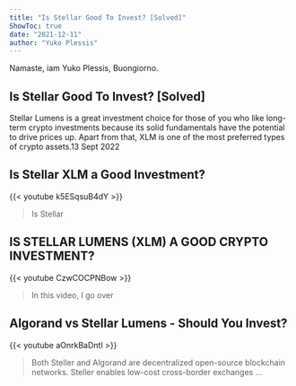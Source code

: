 ```yaml
---
title: "Is Stellar Good To Invest? [Solved]"
ShowToc: true 
date: "2021-12-11"
author: "Yuko Plessis" 
---
```


Namaste, iam Yuko Plessis, Buongiorno.
## Is Stellar Good To Invest? [Solved]
Stellar Lumens is a great investment choice for those of you who like long-term crypto investments because its solid fundamentals have the potential to drive prices up. Apart from that, XLM is one of the most preferred types of crypto assets.13 Sept 2022

## Is Stellar XLM a Good Investment?
{{< youtube k5ESqsuB4dY >}}
>Is Stellar

## IS STELLAR LUMENS (XLM) A GOOD CRYPTO INVESTMENT?
{{< youtube CzwCOCPNBow >}}
>In this video, I go over 

## Algorand vs Stellar Lumens - Should You Invest?
{{< youtube aOnrkBaDntI >}}
>Both Steller and Algorand are decentralized open-source blockchain networks. Steller enables low-cost cross-border exchanges ...

